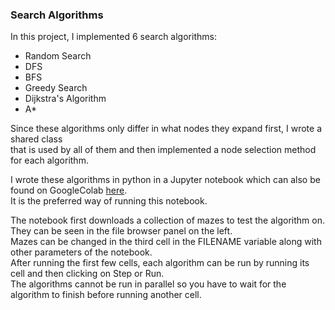 ### Search Algorithms
In this project, I implemented 6 search algorithms:
- Random Search
- DFS
- BFS
- Greedy Search
- Dijkstra's Algorithm
- A*

Since these algorithms only differ in what nodes they expand first, I wrote a shared class \
that is used by all of them and then implemented a node selection method for each algorithm.

I wrote these algorithms in python in a Jupyter notebook which can also be found on GoogleColab [here](https://colab.research.google.com/drive/1UCehkx7nPLR_yzcugLxESsXUfncOh25X?pli=1#forceEdit=true&sandboxMode=true). \
It is the preferred way of running this notebook.

The notebook first downloads a collection of mazes to test the algorithm on. \
They can be seen in the file browser panel on the left. \
Mazes can be changed in the third cell in the FILENAME variable along with other parameters of the notebook. \
After running the first few cells, each algorithm can be run by running its cell and then clicking on Step or Run. \
The algorithms cannot be run in parallel so you have to wait for the algorithm to finish before running another cell.